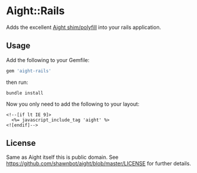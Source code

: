 # Aight::Rails

Adds the excellent [Aight shim/polyfill](https://github.com/shawnbot/aight) into your rails application.

## Usage

Add the following to your Gemfile:

```ruby
gem 'aight-rails'
```

then run:

```
bundle install
```

Now you only need to add the following to your layout:

```erb
<!--[if lt IE 9]>
  <%= javascript_include_tag 'aight' %>
<![endif]-->
```

## License

Same as Aight itself this is public domain.
See https://github.com/shawnbot/aight/blob/master/LICENSE
for further details.
